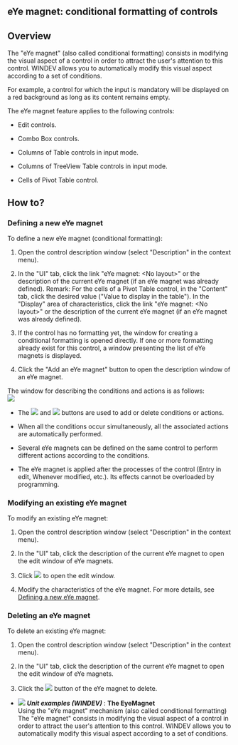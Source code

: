 
## eYe magnet: conditional formatting of controls
			

<a name="NOTE1"></a>
<a name="NOTE1_1"></a>


## Overview
<a name="overview_ELTTEXTE000135"></a>
The "eYe magnet" (also called conditional formatting) consists in modifying the visual aspect of a control in order to attract the user's attention to this control. WINDEV allows you to automatically modify this visual aspect according to a set of conditions. 

For example, a control for which the input is mandatory will be displayed on a red background as long as its content remains empty.

The eYe magnet feature applies to the following controls:

- Edit controls.

- Combo Box controls.

- Columns of Table controls in input mode.

- Columns of TreeView Table controls in input mode.

- Cells of Pivot Table control. 




<a name="NOTE2"></a>
<a name="NOTE2_1"></a>


## How to?
<a name="how_ELTTEXTE000159"></a>
<a name="NOTE2_2"></a>


### Defining a new eYe magnet
<a name="defining_new_eye_magnet_ELTPARAGRAPHE000031"></a>

To define a new eYe magnet (conditional formatting):

1. Open the control description window (select "Description" in the context menu).

2. In the "UI" tab, click the link "eYe magnet: &lt;No layout&gt;" or the description of the current eYe magnet (if an eYe magnet was already defined). 
	Remark: For the cells of a Pivot Table control, in the "Content" tab, click the desired value ("Value to display in the table"). In the "Display" area of characteristics, click the link "eYe magnet: &lt;No layout&gt;" or the description of the current eYe magnet (if an eYe magnet was already defined). 

3. If the control has no formatting yet, the window for creating a conditional formatting is opened directly. 
	If one or more formatting already exist for this control, a window presenting the list of eYe magnets is displayed. 

4. Click the "Add an eYe magnet" button to open the description window of an eYe magnet.




The window for describing the conditions and actions is as follows: <br>![](https://doc.pcsoft.fr/en-US/images/image.awp?langid=3&name=eyemagnet_fen_edition.gif)


- The ![](https://doc.pcsoft.fr/en-US/images/image.awp?langid=3&name=eyemagnet_btn_plus.gif) and ![](https://doc.pcsoft.fr/en-US/images/image.awp?langid=3&name=eyemagnet_btn_supprimer.gif) buttons are used to add or delete conditions or actions.

- When all the conditions occur simultaneously, all the associated actions are automatically performed.

- Several eYe magnets can be defined on the same control to perform different actions according to the conditions.

- The eYe magnet is applied after the processes of the control (Entry in edit, Whenever modified, etc.). Its effects cannot be overloaded by programming.



<a name="NOTE2_3"></a>


### Modifying an existing eYe magnet
<a name="modifying_existing_eye_magnet_ELTPARAGRAPHE000061"></a>

To modify an existing eYe magnet:

1. Open the control description window (select "Description" in the context menu).

2. In the "UI" tab, click the description of the current eYe magnet to open the edit window of eYe magnets.

3. Click ![](https://doc.pcsoft.fr/en-US/images/image.awp?langid=3&name=eyemagnet_btn_modif.gif) to open the edit window.

4. Modify the characteristics of the eYe magnet. For more details, see [Defining a new eYe magnet](#NOTE2_2).



<a name="NOTE2_4"></a>


### Deleting an eYe magnet
<a name="deleting_eye_magnet_ELTPARAGRAPHE000078"></a>

To delete an existing eYe magnet: 

1. Open the control description window (select "Description" in the context menu).

2. In the "UI" tab, click the description of the current eYe magnet to open the edit window of eYe magnets.

3. Click the ![](https://doc.pcsoft.fr/en-US/images/image.awp?langid=3&name=eyemagnet_btn_supprimer.gif) button of the eYe magnet to delete.





- ![](https://doc.pcsoft.fr/en-US/images/image.awp?langid=3&name=TheEyeMagnet.gif) ***Unit examples (WINDEV)*** : **The EyeMagnet** <br>Using the "eYe magnet" mechanism (also called conditional formatting)<br>The "eYe magnet" consists in modifying the visual aspect of a control in order to attract the user's attention to this control. WINDEV allows you to automatically modify this visual aspect according to a set of conditions.


